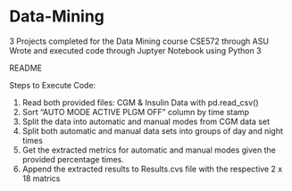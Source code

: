 # Data-Mining
3 Projects completed for the Data Mining course CSE572 through ASU
Wrote and executed code through Juptyer Notebook using Python 3

README

Steps to Execute Code:
1.	Read both provided files: CGM & Insulin Data with pd.read_csv()
2.	Sort “AUTO MODE ACTIVE PLGM OFF” column by time stamp
3.	Split the data into automatic and manual modes from CGM data set
4.	Split both automatic and manual data sets into groups of day and night times
5.	Get the extracted metrics for automatic and manual modes given the provided percentage times.
6.	Append the extracted results to Results.cvs file with the respective 2 x 18 matrics
